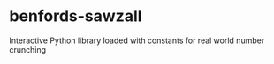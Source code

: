 # benfords-sawzall

Interactive Python library loaded with constants for real world number crunching